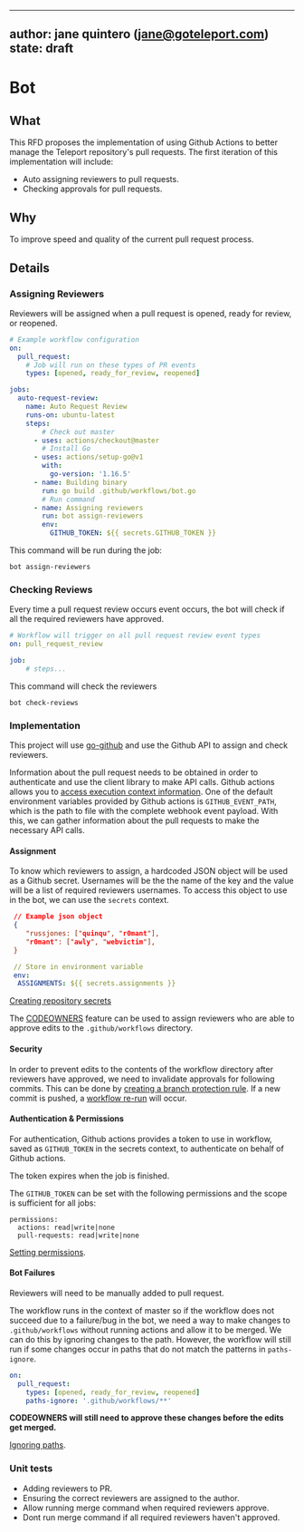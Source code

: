 
---
author: jane quintero (jane@goteleport.com)   
state: draft
---


# Bot 

## What 

This RFD proposes the implementation of using Github Actions to better manage the Teleport repository's pull requests. The first iteration of this implementation will include:  
- Auto assigning reviewers to pull requests. 
- Checking approvals for pull requests. 

## Why 

To improve speed and quality of the current pull request process.

## Details

### Assigning Reviewers 

Reviewers will be assigned when a pull request is opened, ready for review, or reopened. 

```yaml
# Example workflow configuration 
on:
  pull_request:
    # Job will run on these types of PR events
    types: [opened, ready_for_review, reopened]

jobs:
  auto-request-review:
    name: Auto Request Review
    runs-on: ubuntu-latest
    steps:
        # Check out master 
      - uses: actions/checkout@master
        # Install Go  
      - uses: actions/setup-go@v1
        with:
          go-version: '1.16.5'
      - name: Building binary 
        run: go build .github/workflows/bot.go
        # Run command
      - name: Assigning reviewers 
        run: bot assign-reviewers
        env: 
          GITHUB_TOKEN: ${{ secrets.GITHUB_TOKEN }}

```

This command will be run during the job: 

```
bot assign-reviewers
```

### Checking Reviews 

Every time a pull request review occurs event occurs, the bot will check if all the required reviewers have approved. 

```yaml
# Workflow will trigger on all pull request review event types
on: pull_request_review

job: 
    # steps...

```

This command will check the reviewers 

```
bot check-reviews
```

### Implementation 

This project will use [go-github](https://github.com/google/go-github) and use the Github API to assign and check reviewers. 

Information about the pull request needs to be obtained in order to authenticate and use the client library to make API calls. Github actions allows you to [access execution context information](https://docs.github.com/en/enterprise-server@3.0/actions/reference/context-and-expression-syntax-for-github-actions). One of the default environment variables provided by Github actions is  `GITHUB_EVENT_PATH`, which is the path to file with the complete webhook event payload. With this, we can gather information about the pull requests to make the necessary API calls. 

#### Assignment

To know which reviewers to assign, a hardcoded JSON object will be used as a Github secret. Usernames will be the the name of the key and the value will be a list of required reviewers usernames. To access this object to use in the bot, we can use the `secrets` context.

```json
 // Example json object 
 {
    "russjones: ["quinqu", "r0mant"],  
    "r0mant": ["awly", "webvictim"],
 }
```

```yaml
 // Store in environment variable
 env: 
  ASSIGNMENTS: ${{ secrets.assignments }}
```

[Creating repository secrets](https://docs.github.com/en/actions/reference/encrypted-secrets#creating-encrypted-secrets-for-a-repository)


The [CODEOWNERS](https://docs.github.com/en/github/creating-cloning-and-archiving-repositories/creating-a-repository-on-github/about-code-owners) feature can be used to assign reviewers who are able to approve edits to the `.github/workflows` directory.


#### Security 

In order to prevent edits to the contents of the workflow directory after reviewers have approved, we need to invalidate approvals for following commits. This can be done by [creating a branch protection rule](https://docs.github.com/en/github/administering-a-repository/defining-the-mergeability-of-pull-requests/managing-a-branch-protection-rule#creating-a-branch-protection-rule). If a new commit is pushed, a [workflow re-run](https://docs.github.com/en/rest/reference/actions#re-run-a-workflow) will occur. 


#### Authentication & Permissions

For authentication, Github actions provides a token to use in workflow, saved as `GITHUB_TOKEN` in the secrets context, to authenticate on behalf of Github actions. 

The token expires when the job is finished. 

The `GITHUB_TOKEN` can be set with the following permissions and the scope is sufficient for all jobs: 

```
permissions:
  actions: read|write|none
  pull-requests: read|write|none
```

[Setting permissions](https://docs.github.com/en/actions/reference/workflow-syntax-for-github-actions#permissions).

#### Bot Failures 


Reviewers will need to be manually added to pull request. 

The workflow runs in the context of master so if the workflow does not succeed due to a failure/bug in the bot, we need a way to make changes to `.github/workflows` without running actions and allow it to be merged. We can do this by ignoring changes to the path. However, the workflow will still run if some changes occur in paths that do not match the patterns in `paths-ignore`. 

```yaml
on:
  pull_request:
    types: [opened, ready_for_review, reopened]
    paths-ignore: '.github/workflows/**'
```      

__CODEOWNERS will still need to approve these changes before the edits get merged.__ 

[Ignoring paths](https://docs.github.com/en/actions/reference/workflow-syntax-for-github-actions#example-ignoring-paths).

### Unit tests

- Adding reviewers to PR.
- Ensuring the correct reviewers are assigned to the author.
- Allow running merge command when required reviewers approve.
- Dont run merge command if all required reviewers haven't approved.
